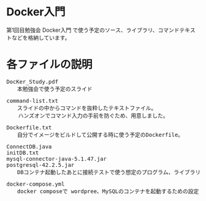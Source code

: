 # Docker入門

第1回目勉強会 Docker入門 で使う予定のソース、ライブラリ、コマンドテキストなどを格納しています。

# 各ファイルの説明

<pre>
DocKer_Study.pdf
　　本勉強会で使う予定のスライド
</pre>

<pre>
command-list.txt
　　スライドの中からコマンドを抜粋したテキストファイル。
  　ハンズオンでコマンド入力の手前を防ぐため、用意しました。
</pre>

<pre>
Dockerfile.txt
　　自分でイメージをビルドして公開する時に使う予定のDockerfile。
</pre>

<pre>
ConnectDB.java
initDB.txt
mysql-connector-java-5.1.47.jar
postgresql-42.2.5.jar
　　DBコンテナ起動したあとに接続テストで使う想定のプログラム、ライブラリなど。
</pre>

<pre>
docker-compose.yml
　　docker composeで wordpree、MySQLのコンテナを起動するための設定ファイル。
</pre>
